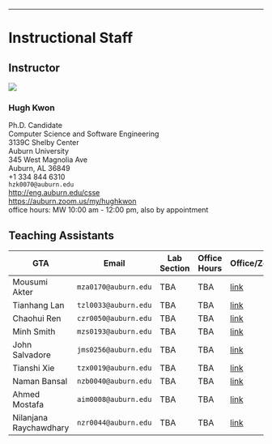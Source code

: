 
---

# Instructional Staff

## Instructor

<img src="https://www.gravatar.com/avatar/c21a731fe002707ed7ceee3a651dcfb1" />

### Hugh Kwon

Ph.D. Candidate  
Computer Science and Software Engineering  
3139C Shelby Center  
Auburn University  
345 West Magnolia Ave  
Auburn, AL 36849  
+1 334 844 6310  
`hzk0070@auburn.edu`  
<http://eng.auburn.edu/csse>  
<https://auburn.zoom.us/my/hughkwon>  
office hours: MW 10:00 am - 12:00 pm, also by appointment  


## Teaching Assistants

GTA | Email | Lab Section | Office Hours | Office/Zoom
--- | ----- | ------- | ------------ | -----
Mousumi Akter   | `mza0170@auburn.edu` | TBA | TBA | [link]()
Tianhang Lan    | `tzl0033@auburn.edu` | TBA | TBA   | [link]()
Chaohui Ren     | `czr0050@auburn.edu` | TBA | TBA   | [link]()
Minh Smith      | `mzs0193@auburn.edu` | TBA | TBA    | [link]()
John Salvadore  | `jms0256@auburn.edu` | TBA | TBA    | [link]()
Tianshi Xie     | `tzx0019@auburn.edu` | TBA | TBA    | [link]()
Naman Bansal    | `nzb0040@auburn.edu` | TBA | TBA |  [link]()
Ahmed Mostafa   | `aim0008@auburn.edu` | TBA | TBA   | [link]()
Nilanjana Raychawdhary   | `nzr0044@auburn.edu` | TBA | TBA   | [link]()

